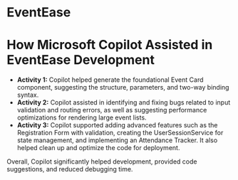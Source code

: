 # EventEase

# How Microsoft Copilot Assisted in EventEase Development

- **Activity 1:** Copilot helped generate the foundational Event Card component, suggesting the structure, parameters, and two-way binding syntax.
- **Activity 2:** Copilot assisted in identifying and fixing bugs related to input validation and routing errors, as well as suggesting performance optimizations for rendering large event lists.
- **Activity 3:** Copilot supported adding advanced features such as the Registration Form with validation, creating the UserSessionService for state management, and implementing an Attendance Tracker. It also helped clean up and optimize the code for deployment.

Overall, Copilot significantly helped development, provided code suggestions, and reduced debugging time.
